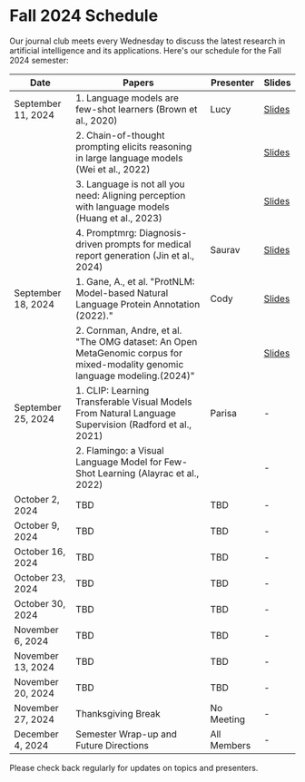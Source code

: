 # Fall 2024 Schedule
Our journal club meets every Wednesday to discuss the latest research in artificial intelligence and its applications. Here's our schedule for the Fall 2024 semester:

| Date | Papers | Presenter | Slides |
|------|--------|-----------|--------|
| September 11, 2024 | 1. Language models are few-shot learners (Brown et al., 2020) | Lucy | [Slides](/slides/week1/meta_learning.pptx) |
|  | 2. Chain-of-thought prompting elicits reasoning in large language models (Wei et al., 2022) |  | [Slides](/slides/week1/meta_learning.pptx) |
|  | 3. Language is not all you need: Aligning perception with language models (Huang et al., 2023) |  | [Slides](/slides/week1/meta_learning.pptx) |
| | 4. Promptmrg: Diagnosis-driven prompts for medical report generation (Jin et al., 2024) | Saurav | [Slides](/slides/week1/promptmrg.pdf) |
| September 18, 2024 | 1. Gane, A., et al. "ProtNLM: Model-based Natural Language Protein Annotation (2022)." | Cody | [Slides](/slides/week2/protnlm_preprint_draft.pdf) |
| | 2. Cornman, Andre, et al. "The OMG dataset: An Open MetaGenomic corpus for mixed-modality genomic language modeling.(2024)" | | [Slides](/slides/week2/The%20OMG%20Dataset%20An%20Open%20Metagenomic%20Corpus%20For%20Mixed-Modality%20Genomic%20Language%20Modeling%201.pdf) |
| September 25, 2024 | 1. CLIP: Learning Transferable Visual Models From Natural Language Supervision (Radford et al., 2021) | Parisa | - |
| | 2. Flamingo: a Visual Language Model for Few-Shot Learning (Alayrac et al., 2022) |  | - |
| October 2, 2024 | TBD | TBD | - |
| October 9, 2024 | TBD | TBD | - |
| October 16, 2024 | TBD | TBD | - |
| October 23, 2024 | TBD | TBD | - |
| October 30, 2024 | TBD | TBD | - |
| November 6, 2024 | TBD | TBD | - |
| November 13, 2024 | TBD | TBD | - |
| November 20, 2024 | TBD | TBD | - |
| November 27, 2024 | Thanksgiving Break | No Meeting | - |
| December 4, 2024 | Semester Wrap-up and Future Directions | All Members | - |

Please check back regularly for updates on topics and presenters.